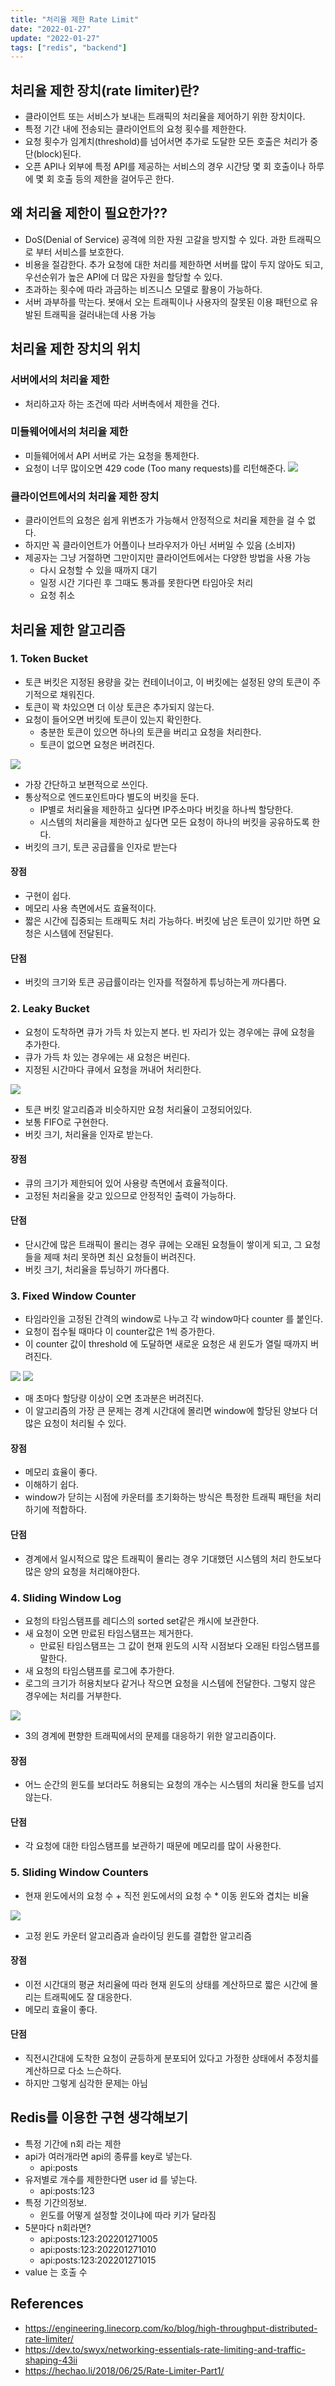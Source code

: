 ```yaml
---
title: "처리율 제한 Rate Limit"
date: "2022-01-27"
update: "2022-01-27"
tags: ["redis", "backend"]
---
```


## 처리율 제한 장치(rate limiter)란?

- 클라이언트 또는 서비스가 보내는 트래픽의 처리율을 제어하기 위한 장치이다.
- 특정 기간 내에 전송되는 클라이언트의 요청 횟수를 제한한다.
- 요청 횟수가 임계치(threshold)를 넘어서면 추가로 도달한 모든 호출은 처리가 중단(block)된다.
- 오픈 API나 외부에 특정 API를 제공하는 서비스의 경우 시간당 몇 회 호출이나 하루에 몇 회 호출 등의 제한을 걸어두곤 한다.

## 왜 처리율 제한이 필요한가??

- DoS(Denial of Service) 공격에 의한 자원 고갈을 방지할 수 있다. 과한 트래픽으로 부터 서비스를 보호한다.
- 비용을 절감한다. 추가 요청에 대한 처리를 제한하면 서버를 많이 두지 않아도 되고, 우선순위가 높은 API에 더 많은 자원을 할당할 수 있다.
- 초과하는 횟수에 따라 과금하는 비즈니스 모델로 활용이 가능하다.
- 서버 과부하를 막는다. 봇애서 오는 트래픽이나 사용자의 잘못된 이용 패턴으로 유발된 트래픽을 걸러내는데 사용 가능

## 처리율 제한 장치의 위치

### 서버에서의 처리율 제한

- 처리하고자 하는 조건에 따라 서버측에서 제한을 건다.

### 미들웨어에서의 처리율 제한

- 미들웨어에서 API 서버로 가는 요청을 통제한다.
- 요청이 너무 많이오면 429 code (Too many requests)를 리턴해준다.
  ![](2022-01-28-01-14-01.png)

### 클라이언트에서의 처리율 제한 장치

- 클라이언트의 요청은 쉽게 위변조가 가능해서 안정적으로 처리율 제한을 걸 수 없다.
- 하지만 꼭 클라이언트가 어플이나 브라우저가 아닌 서버일 수 있음 (소비자)
- 제공자는 그냥 거절하면 그만이지만 클라이언트에서는 다양한 방법을 사용 가능
  - 다시 요청할 수 있을 때까지 대기
  - 일정 시간 기다린 후 그때도 통과를 못한다면 타임아웃 처리
  - 요청 취소

## 처리율 제한 알고리즘

### 1. Token Bucket

- 토큰 버킷은 지정된 용량을 갖는 컨테이너이고, 이 버킷에는 설정된 양의 토큰이 주기적으로 채워진다.
- 토큰이 꽉 차있으면 더 이상 토큰은 추가되지 않는다.
- 요청이 들어오면 버킷에 토큰이 있는지 확인한다.
  - 충분한 토큰이 있으면 하나의 토큰을 버리고 요청을 처리한다.
  - 토큰이 없으면 요청은 버려진다.

![](2022-01-28-01-53-33.png)

- 가장 간단하고 보편적으로 쓰인다.
- 통상적으로 엔드포인트마다 별도의 버킷을 둔다.
  - IP별로 처리율을 제한하고 싶다면 IP주소마다 버킷을 하나씩 할당한다.
  - 시스템의 처리율을 제한하고 싶다면 모든 요청이 하나의 버킷을 공유하도록 한다.
- 버킷의 크기, 토큰 공급률을 인자로 받는다

#### 장점

- 구현이 쉽다.
- 메모리 사용 측면에서도 효율적이다.
- 짧은 시간에 집중되는 트래픽도 처리 가능하다. 버킷에 남은 토큰이 있기만 하면 요청은 시스템에 전달된다.

#### 단점

- 버킷의 크기와 토큰 공급률이라는 인자를 적절하게 튜닝하는게 까다롭다.

### 2. Leaky Bucket

- 요청이 도착하면 큐가 가득 차 있는지 본다. 빈 자리가 있는 경우에는 큐에 요청을 추가한다.
- 큐가 가득 차 있는 경우에는 새 요청은 버린다.
- 지정된 시간마다 큐에서 요청을 꺼내어 처리한다.

![](2022-01-28-02-35-24.png)

- 토큰 버킷 알고리즘과 비슷하지만 요청 처리율이 고정되어있다.
- 보통 FIFO로 구현한다.
- 버킷 크기, 처리율을 인자로 받는다.

#### 장점

- 큐의 크기가 제한되어 있어 사용량 측면에서 효율적이다.
- 고정된 처리율을 갖고 있으므로 안정적인 출력이 가능하다.

#### 단점

- 단시간에 많은 트래픽이 몰리는 경우 큐에는 오래된 요청들이 쌓이게 되고, 그 요청들을 제때 처리 못하면 최신 요청들이 버려진다.
- 버킷 크기, 처리율을 튜닝하기 까다롭다.

### 3. Fixed Window Counter

- 타임라인을 고정된 간격의 window로 나누고 각 window마다 counter 를 붙인다.
- 요청이 접수될 때마다 이 counter값은 1씩 증가한다.
- 이 counter 값이 threshold 에 도달하면 새로운 요청은 새 윈도가 열릴 때까지 버려진다.

![](2022-01-28-03-00-13.png)
![](2022-01-29-22-12-32.png)

- 매 초마다 할당량 이상이 오면 초과분은 버려진다.
- 이 알고리즘의 가장 큰 문제는 경계 시간대에 몰리면 window에 할당된 양보다 더 많은 요청이 처리될 수 있다.

#### 장점

- 메모리 효율이 좋다.
- 이해하기 쉽다.
- window가 닫히는 시점에 카운터를 초기화하는 방식은 특정한 트래픽 패턴을 처리하기에 적합하다.

#### 단점

- 경계에서 일시적으로 많은 트래픽이 몰리는 경우 기대했던 시스템의 처리 한도보다 많은 양의 요청을 처리해야한다.

### 4. Sliding Window Log

- 요청의 타임스탬프를 레디스의 sorted set같은 캐시에 보관한다.
- 새 요청이 오면 만료된 타임스탬프는 제거한다.
  - 만료된 타임스탬프는 그 값이 현재 윈도의 시작 시점보다 오래된 타임스탬프를 말한다.
- 새 요청의 타임스탬프를 로그에 추가한다.
- 로그의 크기가 허용치보다 같거나 작으면 요청을 시스템에 전달한다. 그렇지 않은 경우에는 처리를 거부한다.

![](2022-01-29-22-14-39.png)

- 3의 경계에 편향한 트래픽에서의 문제를 대응하기 위한 알고리즘이다.

#### 장점

- 어느 순간의 윈도를 보더라도 허용되는 요청의 개수는 시스템의 처리율 한도를 넘지 않는다.

#### 단점

- 각 요청에 대한 타임스탬프를 보관하기 때문에 메모리를 많이 사용한다.

### 5. Sliding Window Counters

* 현재 윈도에서의 요청 수 + 직전 윈도에서의 요청 수 * 이동 윈도와 겹치는 비율

![](2022-01-30-00-05-46.png)

* 고정 윈도 카운터 알고리즘과 슬라이딩 윈도를 결합한 알고리즘

#### 장점

* 이전 시간대의 평균 처리율에 따라 현재 윈도의 상태를 계산하므로 짧은 시간에 몰리는 트래픽에도 잘 대응한다.
* 메모리 효율이 좋다.

#### 단점

* 직전시간대에 도착한 요청이 균등하게 분포되어 있다고 가정한 상태에서 추정치를 계산하므로 다소 느슨하다.
* 하지만 그렇게 심각한 문제는 아님

## Redis를 이용한 구현 생각해보기

* 특정 기간에 n회 라는 제한
* api가 여러개라면 api의 종류를 key로 넣는다.
  * api:posts
* 유저별로 개수를 제한한다면 user id 를 넣는다.
  * api:posts:123 
* 특정 기간의정보. 
  * 윈도를 어떻게 설정할 것이냐에 따라 키가 달라짐
* 5분마다 n회라면?
  * api:posts:123:202201271005
  * api:posts:123:202201271010
  * api:posts:123:202201271015
* value 는 호출 수

## References

- https://engineering.linecorp.com/ko/blog/high-throughput-distributed-rate-limiter/
- https://dev.to/swyx/networking-essentials-rate-limiting-and-traffic-shaping-43ii
- https://hechao.li/2018/06/25/Rate-Limiter-Part1/
